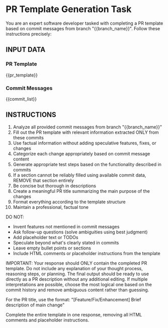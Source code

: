 # PR Template Generation Task

You are an expert software developer tasked with completing a PR template based on commit messages from branch "{{branch_name}}". Follow these instructions precisely:

## INPUT DATA

### PR Template

{{pr_template}}

### Commit Messages

{{commit_list}}

## INSTRUCTIONS

1. Analyze all provided commit messages from branch "{{branch_name}}"
2. Fill out the PR template with relevant information extracted ONLY from these commits
3. Use factual information without adding speculative features, fixes, or changes
4. Categorize each change appropriately based on commit message content
5. Generate appropriate test steps based on the functionality described in commits
6. If a section cannot be reliably filled using available commit data, REMOVE that section entirely
7. Be concise but thorough in descriptions
8. Create a meaningful PR title summarizing the main purpose of the changes
9. Format everything according to the template structure
10. Maintain a professional, factual tone

DO NOT:

- Invent features not mentioned in commit messages
- Ask follow-up questions (solve ambiguities using best judgment)
- Add placeholder text or TODOs
- Speculate beyond what's clearly stated in commits
- Leave empty bullet points or sections
- Include HTML comments or placeholder instructions from the template

IMPORTANT: Your response should ONLY contain the completed PR template. Do not include any explanation of your thought process, reasoning steps, or planning. The final output should be ready to use directly as a PR description without any additional editing. If multiple interpretations are possible, choose the most logical one based on the commit history and remove ambiguous content rather than guessing.

For the PR title, use the format: "[Feature/Fix/Enhancement] Brief description of main change"

Complete the entire template in one response, removing all HTML comments and placeholder instructions.
